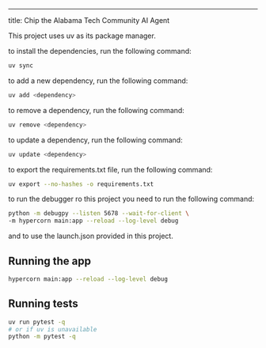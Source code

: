 ---
 title: Chip the Alabama Tech Community AI Agent
 
 This project uses uv as its package manager.
 
 to install the dependencies, run the following command:
 
 ```bash
 uv sync
 ```
 
 to add a new dependency, run the following command:
 
 ```bash
 uv add <dependency>
 ```
 
 to remove a dependency, run the following command:
 
 ```bash
 uv remove <dependency>
 ```
 
 to update a dependency, run the following command:
 
 ```bash
 uv update <dependency>
 ```
 
 to export the requirements.txt file, run the following command:
 
 ```bash
 uv export --no-hashes -o requirements.txt
 ```
 
 to run the debugger ro this project you need to run the following command:
 
 ```bash
 python -m debugpy --listen 5678 --wait-for-client \
 -m hypercorn main:app --reload --log-level debug
 ```
 and to use the launch.json provided in this project.

## Running the app

```bash
hypercorn main:app --reload --log-level debug
```

## Running tests

```bash
uv run pytest -q
# or if uv is unavailable
python -m pytest -q
```